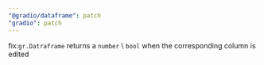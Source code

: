 ```yaml
---
"@gradio/dataframe": patch
"gradio": patch
---
```


fix:`gr.Datraframe` returns a `number` \ `bool` when the corresponding column is edited
